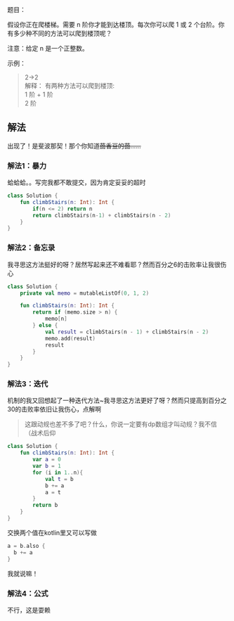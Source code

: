 题目：

假设你正在爬楼梯。需要 n 阶你才能到达楼顶。每次你可以爬 1 或 2 个台阶。你有多少种不同的方法可以爬到楼顶呢？

注意：给定 n 是一个正整数。

示例：

>2->2  
解释： 有两种方法可以爬到楼顶:  
1 阶 + 1 阶  
2 阶  

## 解法
出现了！是斐波那契！那个你知道~~茴香豆的茴……~~

### 解法1：暴力
蛤蛤蛤。。写完我都不敢提交，因为肯定妥妥的超时
```kotlin
class Solution {
    fun climbStairs(n: Int): Int {
        if(n <= 2) return n
        return climbStairs(n-1) + climbStairs(n - 2)
    }
}
```
### 解法2：备忘录
我寻思这方法挺好的呀？居然写起来还不难看耶？然而百分之6的击败率让我很伤心
```kotlin
class Solution {
    private val memo = mutableListOf(0, 1, 2)

    fun climbStairs(n: Int): Int {
        return if (memo.size > n) {
            memo[n]
        } else {
            val result = climbStairs(n - 1) + climbStairs(n - 2)
            memo.add(result)
            result
        }
    }
}
```
### 解法3：迭代
机制的我又回想起了一种迭代方法~我寻思这方法更好了呀？然而只提高到百分之30的击败率依旧让我伤心，点解啊
>这跟动规也差不多了吧？什么，你说一定要有dp数组才叫动规？我不信（战术后仰

```kotlin
class Solution {
    fun climbStairs(n: Int): Int {
        var a = 0
        var b = 1
        for (i in 1..n){
            val t = b
            b += a
            a = t
        }
        return b
    }
}
```
交换两个值在kotlin里又可以写做
```kotlin
a = b.also {
  b += a
}
```
我就说嘛！
### 解法4：公式
不行，这是耍赖
